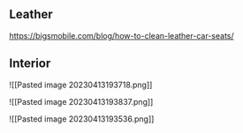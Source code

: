 ## Leather

https://bigsmobile.com/blog/how-to-clean-leather-car-seats/


## Interior

![[Pasted image 20230413193718.png]]

![[Pasted image 20230413193837.png]]


![[Pasted image 20230413193536.png]]